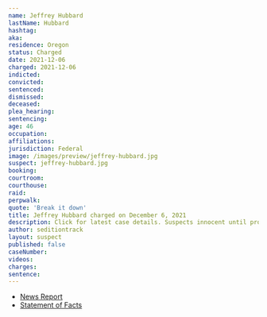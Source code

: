 ```yaml
---
name: Jeffrey Hubbard
lastName: Hubbard
hashtag:
aka:
residence: Oregon
status: Charged
date: 2021-12-06
charged: 2021-12-06
indicted:
convicted:
sentenced:
dismissed:
deceased:
plea_hearing:
sentencing:
age: 46
occupation:
affiliations:
jurisdiction: Federal
image: /images/preview/jeffrey-hubbard.jpg
suspect: jeffrey-hubbard.jpg
booking:
courtroom:
courthouse:
raid:
perpwalk:
quote: 'Break it down'
title: Jeffrey Hubbard charged on December 6, 2021
description: Click for latest case details. Suspects innocent until proven guilty.
author: seditiontrack
layout: suspect
published: false
caseNumber:
videos:
charges:
sentence:
---
```

- [News Report](https://www.oregonlive.com/crime/2021/12/lincoln-city-man-accused-of-storming-the-us-capitol-on-jan-6.html)
- [Statement of Facts](https://s3.documentcloud.org/documents/21150565/hubbard.pdf)
